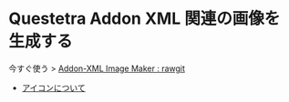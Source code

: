 # Questetra Addon XML 関連の画像を生成する

今すぐ使う > [Addon-XML Image Maker : rawgit](https://rawgit.com/yamamoto-q/Addon-XML-Image-Maker/master/dist/index.html)

- [アイコンについて](about_icon_font.md)
